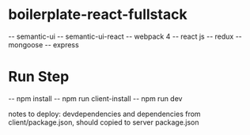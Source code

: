 # boilerplate-react-fullstack
-- semantic-ui
-- semantic-ui-react
-- webpack 4
-- react js
-- redux
-- mongoose
-- express

# Run Step
-- npm install
-- npm run client-install
-- npm run dev

notes to deploy:
devdependencies and dependencies from client/package.json, should copied to server package.json